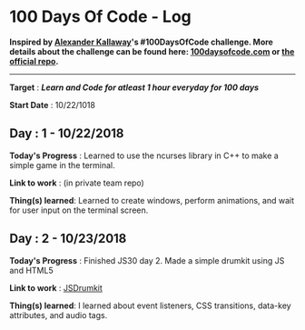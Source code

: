 # 100 Days Of Code - Log 

**Inspired by [Alexander Kallaway](https://twitter.com/ka11away)'s #100DaysOfCode challenge. More details about the challenge can be found here: [100daysofcode.com](http://100daysofcode.com/ "100daysofcode.com") or [the official repo](https://github.com/Kallaway/100-days-of-code "the official repo").**
***
**Target** : ***Learn and Code for atleast 1 hour everyday for 100 days***

**Start Date** : 10/22/1018 

Day : 1 - 10/22/2018
------
**Today's Progress** : Learned to use the ncurses library in C++ to make a simple game in the terminal. 

**Link to work** : (in private team repo)

**Thing(s) learned**: Learned to create windows, perform animations, and wait for user input on the terminal screen. 

Day : 2 - 10/23/2018
------
**Today's Progress** : Finished JS30 day 2. Made a simple drumkit using JS and HTML5 <audio> tags. 

**Link to work** : [JSDrumkit](https://aaronmwhitehead.github.io/JavaScript30/)

**Thing(s) learned**: I learned about event listeners, CSS transitions, data-key attributes, and audio tags. 



